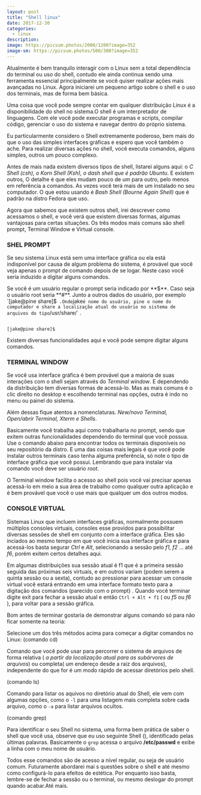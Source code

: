 ```yaml
---
layout: post
title: "Shell linux"
date: 2017-12-30
categories:
  - linux
description:
image: https://picsum.photos/2000/1200?image=352
image-sm: https://picsum.photos/500/300?image=352
---
```


Atualmente é bem tranquilo interagir com o Linux sem a total dependência do terminal ou uso do shell, contudo ele ainda continua sendo uma ferramenta essencial principalmente se você quiser realizar ações mais avançadas no Linux. Agora iniciarei um pequeno artigo sobre o shell e o uso dos terminais, mas de forma bem básica.

Uma coisa que você pode sempre contar em qualquer distribuição Linux é a disponibilidade do shell no sistema.O shell é um interpretador de linguagens. Com ele você pode executar programas e scripts, compilar código, gerenciar o uso do sistema e navegar dentro do próprio sistema.

Eu particularmente considero o Shell extremamente poderoso, bem mais do que o uso das simples interfaces gráficas e espero que você também o ache.
Para realizar diversas ações no shell, você executa comandos, alguns simples, outros um pouco complexo.

Antes de mais nada existem diversos tipos de shell, listarei alguns aqui: o _C Shell (csh), o Korn Shell (Ksh), o dash shell que é padrão Ubuntu_. E existem outros, O detalhe é que eles mudam pouco de um para outro, pelo menos em referência a comandos. As vezes você terá mais de um instalado no seu computador. O que estou usando é _Bash Shell (Bourne Again Shell)_ que é padrão na distro Fedora que uso.

Agora que sabemos que existem outros shell, irei descrever como acessamos o shell, e você verá que existem diversas formas, algumas vantajosas para certas situações. Os três modos mais comuns são shell prompt, Terminal Window e Virtual console.


### SHEL PROMPT
Se seu sistema Linux está sem uma interface gráfica ou ela está indisponível por causa de algum problema do sistema, é provável que você veja apenas o prompt de comando depois de se logar. Neste caso você seria induzido a digitar alguns comandos.

Se você é um usuário regular o prompt seria indicado por **$**. Caso seja o usuário root seria **#**.	Junto a outros dados do usuário, por exemplo `[jake@pine share]$`  .Onde `jake` é nome do usuário, pine o nome do computador e share a localização atual do usuário no sistema de arquivos do tipo `/usr/share/` .

```shell

[jake@pine share]$

```

Existem diversas funcionalidades aqui e você pode sempre digitar alguns comandos.

### TERMINAL WINDOW
Se você usa interface gráfica é bem provável que a maioria de suas interações com o shell sejam através do _Terminal window_. E dependendo da distribuição tem diversas formas de acessá-lo. Mas as mais comuns é  o clic direito no desktop e escolhendo terminal nas opções, outra é indo no menu ou painel do sistema.

Além dessas fique atentos a nomenclaturas. _New/novo Terminal, Open/abrir Terminal, Xterm e Shells_.

Basicamente você trabalha aqui como trabalharia no prompt, sendo que exitem outras funcionalidades dependendo do terminal que você possua. Use o comando abaixo para encontrar todos os terminais disponíveis no seu repositório da distro. E uma das coisas mais legais é que você pode instalar outros terminais caso tenha alguma preferência, só note o tipo de interface gráfica que você possui. Lembrando que para instalar via comando você deve ser usuário _root_.

O Terminal window facilita o acesso ao shell pois você vai precisar apenas acessá-lo em meio a sua área de trabalho como qualquer outra aplicação e é bem provável que você o use mais que qualquer um dos outros modos.


### CONSOLE VIRTUAL
Sistemas Linux que incluem interfaces gráficas, normalmente possuem múltiplos consoles virtuais, consoles esse providos para possibilitar diversas sessões de  shell em conjunto com a interface gráfica. Eles são inciados ao mesmo tempo em que você inicia sua interface gráfica e para acessá-los basta segurar _Ctrl_ e _Alt_, selecionando a sessão pelo _f1, f2_ … até _f6_, porém exitem certos detalhes aqui.

Em algumas distribuições sua sessão atual é f1 que é a primeira sessão  seguida das próximas seis virtuais, e em outros variam (podem serem a quinta sessão ou a sexta), contudo ao pressionar para acessar um console virtual você estará entrando em uma interface formato texto  para a digitação dos comandos (parecido com o prompt) .
Quando você terminar digite exit para fechar a sessão atual e então `Ctrl + Alt + f1` ( ou _f5_ ou _f6_ ), para voltar para a sessão gráfica.

Bom antes de terminar gostaria de demonstrar alguns comando só para não ficar somente na teoria:

Selecione um dos três métodos acima para começar a digitar comandos no Linux:
(comando cd)

Comando que você pode usar para percorrer o sistema de arquivos de forma relativa ( _a partir da localização atual para as subárvores de arquivos_) ou completa( um endereço desde a raiz dos arquivos), independente do que for é um modo rápido de acessar diretórios pelo shell.

(comando ls)

Comando para listar os aquivos no diretório atual do Shell, ele vem com algumas opções, como o `-l` para uma listagem mais completa sobre cada arquivo, como o `-a` para listar arquivos ocultos.

(comando grep)

Para identificar o seu Shell no sistema, uma forma bem prática de saber o shell que você usa, observe que eu uso seguinte Shell (), identificado pelas últimas palavras. Basicamente o `grep` acessa o  arquivo **/etc/passwd** e exibe a linha com o meu nome de usuário.

Todos esse comandos são de acesso a nível regular, ou seja de usuário comum. Futuramente abordarei mai s questões sobre o shell e até mesmo como configurá-lo para efeitos de estética. Por enquanto isso basta, lembre-se de fechar a sessão ou o terminal, ou mesmo deslogar do prompt quando acabar.Até mais.
